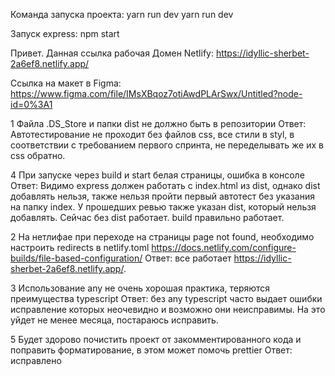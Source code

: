 Команда запуска проекта:
yarn run dev 
yarn run dev

Запуск express:
npm start

Привет.
Данная ссылка рабочая
Домен Netlify:
https://idyllic-sherbet-2a6ef8.netlify.app/

Ссылка на макет в Figma:
https://www.figma.com/file/IMsXBqoz7otiAwdPLArSwx/Untitled?node-id=0%3A1

1 Файла .DS_Store и папки dist не должно быть в репозитории
Ответ: Автотестирование не проходит без файлов css,
все стили в styl, в соответствии с требованием первого спринта,
 не переделывать же их в css обратно.

4 При запуске через build и start белая страницы, ошибка в консоле
Ответ: Видимо express должен работать с index.html из dist, однако dist добавлять нельзя,
также нельзя пройти первый автотест без указания на папку index.
У прошедших ревью также указан dist, который нельзя добавлять.
Сейчас без dist работает. build правильно работает.

2 На нетлифае при переходе на страницы page not found, необходимо настроить redirects в netlify.toml https://docs.netlify.com/configure-builds/file-based-configuration/
Ответ: все работает https://idyllic-sherbet-2a6ef8.netlify.app/.

3 Использование any не очень хорошая практика, теряются преимущества typescript
Ответ: без any typescript часто выдает ошибки исправление которых неочевидно и 
возможно они неисправимы. На это уйдет не менее месяца, постараюсь исправить.

5 Будет здорово почистить проект от закомментированного кода и поправить форматирование, в этом может помочь prettier
Ответ: исправлено